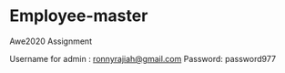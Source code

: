 # Employee-master
Awe2020 Assignment

Username for admin : ronnyrajiah@gmail.com
Password: password977
